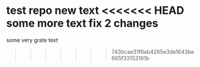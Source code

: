 test repo
new text
<<<<<<< HEAD
some more text
fix 2 changes
=======
some very grate text
>>>>>>> 743bcae31f6ab4265e3de1643be665f33153191b
